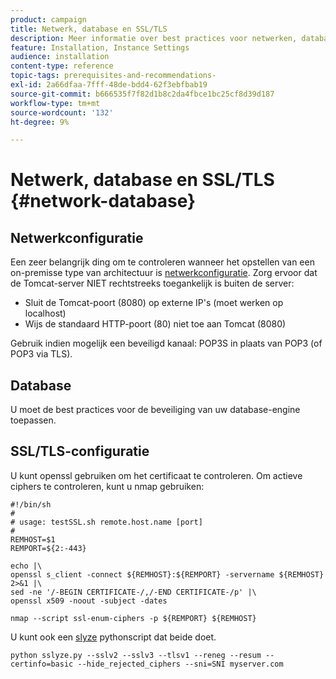```yaml
---
product: campaign
title: Netwerk, database en SSL/TLS
description: Meer informatie over best practices voor netwerken, databases en SSL/TLS-configuraties
feature: Installation, Instance Settings
audience: installation
content-type: reference
topic-tags: prerequisites-and-recommendations-
exl-id: 2a66dfaa-7fff-48de-bdd4-62f3ebfbab19
source-git-commit: b666535f7f82d1b8c2da4fbce1bc25cf8d39d187
workflow-type: tm+mt
source-wordcount: '132'
ht-degree: 9%

---
```


# Netwerk, database en SSL/TLS {#network-database}



## Netwerkconfiguratie

Een zeer belangrijk ding om te controleren wanneer het opstellen van een on-premisse type van architectuur is [netwerkconfiguratie](../../installation/using/network-configuration.md). Zorg ervoor dat de Tomcat-server NIET rechtstreeks toegankelijk is buiten de server:

* Sluit de Tomcat-poort (8080) op externe IP&#39;s (moet werken op localhost)
* Wijs de standaard HTTP-poort (80) niet toe aan Tomcat (8080)

Gebruik indien mogelijk een beveiligd kanaal: POP3S in plaats van POP3 (of POP3 via TLS).

## Database

U moet de best practices voor de beveiliging van uw database-engine toepassen.

## SSL/TLS-configuratie

U kunt openssl gebruiken om het certificaat te controleren. Om actieve ciphers te controleren, kunt u nmap gebruiken:

```
#!/bin/sh
#
# usage: testSSL.sh remote.host.name [port]
#
REMHOST=$1
REMPORT=${2:-443}
 
echo |\
openssl s_client -connect ${REMHOST}:${REMPORT} -servername ${REMHOST} 2>&1 |\
sed -ne '/-BEGIN CERTIFICATE-/,/-END CERTIFICATE-/p' |\
openssl x509 -noout -subject -dates
   
nmap --script ssl-enum-ciphers -p ${REMPORT} ${REMHOST}
```

U kunt ook een [slyze](https://github.com/nabla-c0d3/sslyze/releases) pythonscript dat beide doet.

```
python sslyze.py --sslv2 --sslv3 --tlsv1 --reneg --resum --certinfo=basic --hide_rejected_ciphers --sni=SNI myserver.com
```
